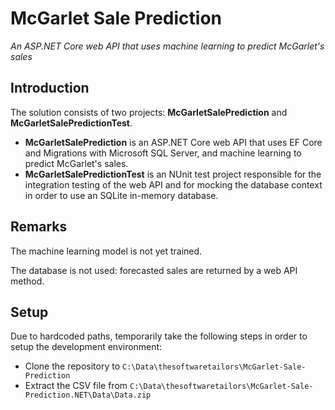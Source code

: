 # McGarlet Sale Prediction

*An ASP.NET Core web API that uses machine learning to predict McGarlet's sales*

## Introduction

The solution consists of two projects: **McGarletSalePrediction** and **McGarletSalePredictionTest**.

 - **McGarletSalePrediction** is an ASP.NET Core web API that uses EF Core and Migrations with Microsoft SQL Server, and machine learning to predict McGarlet's sales.
 - **McGarletSalePredictionTest** is an NUnit test project responsible for the integration testing of the web API and for mocking the database context in order to use an SQLite in-memory database.

## Remarks

The machine learning model is not yet trained.

The database is not used: forecasted sales are returned by a web API method.

## Setup

Due to hardcoded paths, temporarily take the following steps in order to setup the development environment:

 - Clone the repository to `C:\Data\thesoftwaretailors\McGarlet-Sale-Prediction`
 - Extract the CSV file from `C:\Data\thesoftwaretailors\McGarlet-Sale-Prediction.NET\Data\Data.zip`

